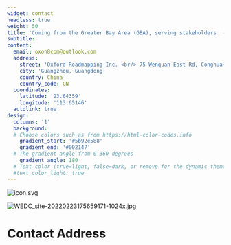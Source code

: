 ```yaml
---
widget: contact
headless: true
weight: 50
title: 'Coming from the Greater Bay Area (GBA), serving stakeholders  --- Oxford Roadmapping '
subtitle: 
content:
  email: oxon8com@outlook.com
  address:
    street: 'Oxford Roadmapping Inc. <br/> 75 Wenquan East Rd, Conghua<br/> [World Eco-Design Conference]<br/>澳恪森数智科技服务（广州）有限公司 <br/> 广州市 从化区温泉镇温泉东路75号 [湾区设计开放大学]  '
    city: 'Guangzhou, Guangdong'
    country: China
    country_code: CN
  coordinates:
    latitude: '23.64359'
    longitude: '113.65146'
  autolink: true
design:
  columns: '1'
  background:
  # Choose colors such as from https://html-color-codes.info
    gradient_start: '#5b92e588'
    gradient_end: '#002147'
  # The gradient angle from 0-360 degrees
    gradient_angle: 180
  # Text color (true=light, false=dark, or remove for the dynamic theme color).
  #text_color_light: true
---
```

![icon.svg](icon.svg)

![WEDC_site-20220223175659171-1024x.jpg](WEDC_site-20220223175659171-1024x.jpg)


<a name="contact"></a>

# Contact Address

